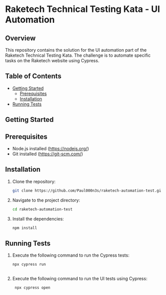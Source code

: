 # Raketech Technical Testing Kata - UI Automation

## Overview
This repository contains the solution for the UI automation part of the Raketech Technical Testing Kata. The challenge is to automate specific tasks on the Raketech website using Cypress.

## Table of Contents

- [Getting Started](#getting-started)
  - [Prerequisites](#prerequisites)
  - [Installation](#installation)
- [Running Tests](#running-tests)

## Getting Started

## Prerequisites
- Node.js installed (https://nodejs.org/)
- Git installed (https://git-scm.com/)

## Installation
1. Clone the repository:
   ```bash
   git clone https://github.com/Paul000n3s/raketech-automation-test.git

2. Navigate to the project directory:
   ```bash
   cd raketech-automation-test

4. Install the dependencies:
   ```bash
   npm install

## Running Tests
1. Execute the following command to run the Cypress tests:
   ```bash
   npx cypress run
  
2. Execute the following command to run the UI tests using Cypress:
   ```bash
    npx cypress open

